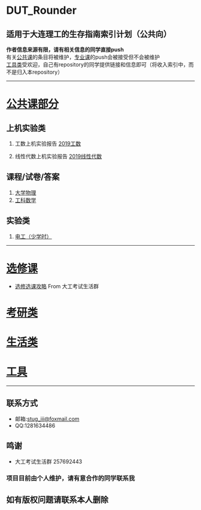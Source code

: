 # DUT_Rounder

## 适用于大连理工的生存指南索引计划（公共向）  
**作者信息来源有限，请有相关信息的同学直接push**   
有关[公共课](https://github.com/StuGRua/DUT_Rounder/tree/master/public_courses)的条目将被维护，[专业课](https://github.com/StuGRua/DUT_Rounder/tree/master/specialized_courses)的push会被接受但不会被维护  
[工具类](https://github.com/StuGRua/DUT_Rounder/tree/master/tools)受欢迎，自己有repository的同学提供链接和信息即可（将收入索引中，而不是归入本repository）  

  ---

# [公共课部分](https://github.com/StuGRua/DUT_Rounder/tree/master/public_courses)
## 上机实验类
1. 工数上机实验报告
 [2019工数](https://github.com/StuGRua/DUT_Rounder/tree/master/public_courses/工科数学分析上机实验)  

 2. 线性代数上机实验报告
 [2019线性代数](https://github.com/StuGRua/DUT_Rounder/tree/master/public_courses/线性代数上机实验)  

 ## 课程/试卷/答案
 1. [大学物理](https://github.com/StuGRua/DUT_Rounder/tree/master/public_courses/%E5%A4%A7%E5%AD%A6%E7%89%A9%E7%90%86)
 2. [工科数学](https://github.com/StuGRua/DUT_Rounder/tree/master/public_courses/%E5%B7%A5%E7%A7%91%E6%95%B0%E5%AD%A6)

 ## 实验类  
 1. [电工（少学时）](https://github.com/StuGRua/DUT_Rounder/tree/master/public_courses/电工实验)
   ---

# [选修课]()
- [选修选课攻略]() From 大工考试生活群

# [考研类]()

# [生活类]()

# [工具]()

---
## 联系方式
- 邮箱:stug_iii@foxmail.com
- QQ:1281634486
## 鸣谢
- 大工考试生活群 257692443

### 项目目前由个人维护，请有意合作的同学联系我  
## 如有版权问题请联系本人删除